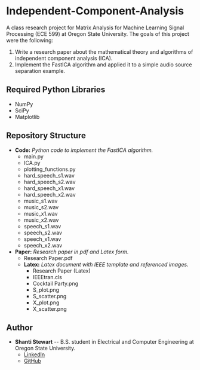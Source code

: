 

# Independent-Component-Analysis

A class research project for Matrix Analysis for Machine Learning Signal Processing (ECE 599) at Oregon State
University. The goals of this project were the following:
1. Write a research paper about the mathematical theory and algorithms of independent component analysis (ICA).
2. Implement the FastICA algorithm and applied it to a simple audio source separation example.



## Required Python Libraries

* NumPy
* SciPy
* Matplotlib


## Repository Structure

* **Code:** _Python code to implement the FastICA algorithm._
   * main.py
   * ICA.py
   * plotting_functions.py
   * hard_speech_s1.wav
   * hard_speech_s2.wav
   * hard_speech_x1.wav
   * hard_speech_x2.wav
   * music_s1.wav
   * music_s2.wav
   * music_x1.wav
   * music_x2.wav
   * speech_s1.wav
   * speech_s2.wav
   * speech_x1.wav
   * speech_x2.wav
* **Paper:** _Research paper in pdf and Latex form._
   * Research Paper.pdf
   * **Latex:** _Latex document with IEEE template and referenced images._
      * Research Paper (Latex)
      * IEEEtran.cls
      * Cocktail Party.png
      * S_plot.png
      * S_scatter.png
      * X_plot.png
      * X_scatter.png


## Author

* **Shanti Stewart** -- B.S. student in Electrical and Computer Engineering at Oregon State University.
   * [LinkedIn](https://www.linkedin.com/in/shanti-stewart-27aaaa183/)
   * [GitHub](https://github.com/shantistewart)


